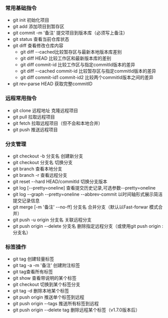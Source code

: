 ### 常用基础指令
- git init 初始化项目
- git add 添加项目到暂存区
- git commit -m '备注' 提交项目到版本库（必须写上备注）
- git status 查看当前仓库状态
- git diff 查看修改仓库内容
    - git diff --cached比较暂存区与最新本地版本库差别
    - git diff HEAD 比较工作区和最新版本库的差别
    - git diff commit-id 比较工作区与指定commitId版本的差异
    - git diff --cached commit-id 比较暂存区与指定commitId版本的差异
    - git diff commit-id1 commit-id2 比较两个commitId版本之间的差异
- git rev-parse HEAD 获取完整commitID

### 远程常用指令
- git clone 远程地址 克隆远程项目
- git pull 拉取远程项目
- git fetch 拉取远程项目（但不会和本地合并）
- git push 推送远程项目

### 分支管理
- git checkout -b 分支名 创建新分支
- git checkout 分支名 切换分支
- git branch 查看本地分支
- git branch -r 查看远程分支
- git reset --hard HEAD/commitId 切换分支版本
- git log [--pretty=oneline] 查看提交历史记录,可选参数--pretty=oneline
- git log --graph --pretty=oneline --abbrev-commit 以时间轴形式展示简洁提交记录信息
- git merge [-m '备注' --no-ff] 分支名 合并分支（默认以Fast-forwar 模式合并）
- git push -u origin 分支名 关联远程分支
- git push origin --delete 分支名 删除指定远程分支（或使用git push origin :分支名）

### 标签操作
- git tag <tagName>创建轻量标签
- git tag -a <tagName> -m '备注' 创建附注标签
- git tag查看所有标签
- git show <tagName> 查看带说明的某个标签
- git checkout <tagName> 切换到某个标签分支
- git tag -d <tagName> 删除本地某个标签
- git push origin <tagName> 推送单个标签到远程
- git push origin --tags 推送所有标签到远程
- git push origin --delete tag <tagName> 删除远程某个标签（v1.7.0版本后）